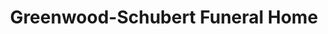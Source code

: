---
title: "Greenwood-Schubert Funeral Home"
url: /cherokee/greenwood-schubert-funeral-home/
shop: funeral directors
---